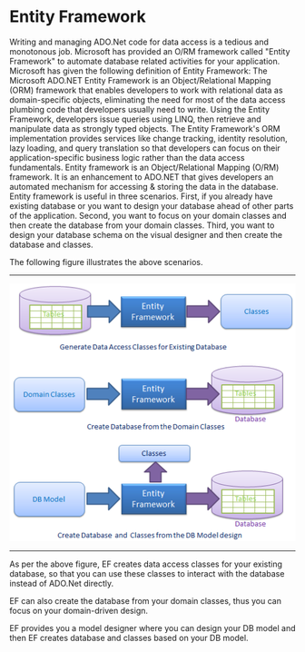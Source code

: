 # Entity Framework

Writing and managing ADO.Net code for data access is a tedious and monotonous job. Microsoft has provided an O/RM framework called "Entity Framework" to automate database related activities for your application.
Microsoft has given the following definition of Entity Framework:
The Microsoft ADO.NET Entity Framework is an Object/Relational Mapping (ORM) framework that enables developers to work with relational data as domain-specific objects, eliminating the need for most of the data access plumbing code that developers usually need to write. Using the Entity Framework, developers issue queries using LINQ, then retrieve and manipulate data as strongly typed objects. The Entity Framework's ORM implementation provides services like change tracking, identity resolution, lazy loading, and query translation so that developers can focus on their application-specific business logic rather than the data access fundamentals.
Entity framework is an Object/Relational Mapping (O/RM) framework. It is an enhancement to ADO.NET that gives developers an automated mechanism for accessing & storing the data in the database.
Entity framework is useful in three scenarios. First, if you already have existing database or you want to design your database ahead of other parts of the application. Second, you want to focus on your domain classes and then create the database from your domain classes. Third, you want to design your database schema on the visual designer and then create the database and classes.

The following figure illustrates the above scenarios.

----

![alt text](https://github.com/shtigran/EntityFramework/blob/master/EF-overview.png "Entity Framework")

----

As per the above figure, EF creates data access classes for your existing database, so that you can use these classes to interact with the database instead of ADO.Net directly.

EF can also create the database from your domain classes, thus you can focus on your domain-driven design.

EF provides you a model designer where you can design your DB model and then EF creates database and classes based on your DB model.

